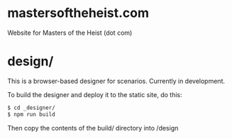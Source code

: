 # mastersoftheheist.com
Website for Masters of the Heist (dot com)

# design/

This is a browser-based designer for scenarios. Currently in development.

To build the designer and deploy it to the static site, do this:

```sh
$ cd _designer/
$ npm run build
```

Then copy the contents of the build/ directory into /design
